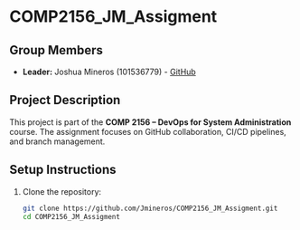 # COMP2156_JM_Assigment

## Group Members
- **Leader:** Joshua Mineros (101536779) - [GitHub](https://github.com/Jmineros)

## Project Description
This project is part of the **COMP 2156 – DevOps for System Administration** course. The assignment focuses on GitHub collaboration, CI/CD pipelines, and branch management.

## Setup Instructions
1. Clone the repository:
   ```bash
   git clone https://github.com/Jmineros/COMP2156_JM_Assigment.git
   cd COMP2156_JM_Assigment
